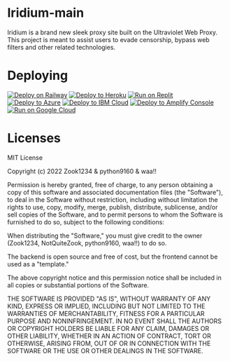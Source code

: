 # Iridium-main
 Iridium is a brand new sleek proxy site built on the Ultraviolet Web Proxy. This project is meant to assist users to evade censorship, bypass web filters and other related technologies. 
# Deploying
 [![Deploy on Railway](https://railway.app/button.svg)](https://railway.app/new/template?template=https%3A%2F%2Fgithub.com%2FNotQuiteZook%2Firidium-main)
[![Deploy to Heroku](https://raw.githubusercontent.com/BinBashBanana/deploy-buttons/master/buttons/remade/heroku.svg)](https://heroku.com/deploy/?template=https://github.com/elmirarokni/iridium-main-2)
[![Run on Replit](https://raw.githubusercontent.com/BinBashBanana/deploy-buttons/master/buttons/remade/replit.svg)](https://replit.com/github/NotQuiteZook/iridium-main)
[![Deploy to Azure](https://raw.githubusercontent.com/BinBashBanana/deploy-buttons/master/buttons/remade/azure.svg)](https://deploy.azure.com/?repository=https://github.com/NotQuiteZook/iridium-main)
[![Deploy to IBM Cloud](https://raw.githubusercontent.com/BinBashBanana/deploy-buttons/master/buttons/remade/ibmcloud.svg)](https://cloud.ibm.com/devops/setup/deploy?repository=https://github.com/NotQuiteZook/iridium-main)
[![Deploy to Amplify Console](https://raw.githubusercontent.com/BinBashBanana/deploy-buttons/master/buttons/remade/amplifyconsole.svg)](https://console.aws.amazon.com/amplify/home#/deploy?repo=https://github.com/NotQuiteZook/iridium-main)
[![Run on Google Cloud](https://raw.githubusercontent.com/BinBashBanana/deploy-buttons/master/buttons/remade/googlecloud.svg)](https://deploy.cloud.run/?git_repo=https://github.com/NotQuiteZook/iridium-main)
# Licenses
MIT License

Copyright (c) 2022 Zook1234 & python9160 & waa!!

Permission is hereby granted, free of charge, to any person obtaining a copy
of this software and associated documentation files (the "Software"), to deal
in the Software without restriction, including without limitation the rights
to use, copy, modify, merge, publish, distribute, sublicense, and/or sell
copies of the Software, and to permit persons to whom the Software is
furnished to do so, subject to the following conditions:

When distributing the "Software," you must give credit to the owner (Zook1234, NotQuiteZook, python9160, waa!!) to do so.

The backend is open source and free of cost, but the frontend cannot be used as a "template."

The above copyright notice and this permission notice shall be included in all
copies or substantial portions of the Software.

THE SOFTWARE IS PROVIDED "AS IS", WITHOUT WARRANTY OF ANY KIND, EXPRESS OR
IMPLIED, INCLUDING BUT NOT LIMITED TO THE WARRANTIES OF MERCHANTABILITY,
FITNESS FOR A PARTICULAR PURPOSE AND NONINFRINGEMENT. IN NO EVENT SHALL THE
AUTHORS OR COPYRIGHT HOLDERS BE LIABLE FOR ANY CLAIM, DAMAGES OR OTHER
LIABILITY, WHETHER IN AN ACTION OF CONTRACT, TORT OR OTHERWISE, ARISING FROM,
OUT OF OR IN CONNECTION WITH THE SOFTWARE OR THE USE OR OTHER DEALINGS IN THE
SOFTWARE.
